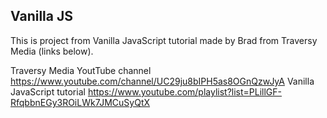 ## Vanilla JS

This is project from Vanilla JavaScript tutorial made by Brad from Traversy Media (links below). 

Traversy Media YoutTube channel
https://www.youtube.com/channel/UC29ju8bIPH5as8OGnQzwJyA
Vanilla JavaScript tutorial
https://www.youtube.com/playlist?list=PLillGF-RfqbbnEGy3ROiLWk7JMCuSyQtX
